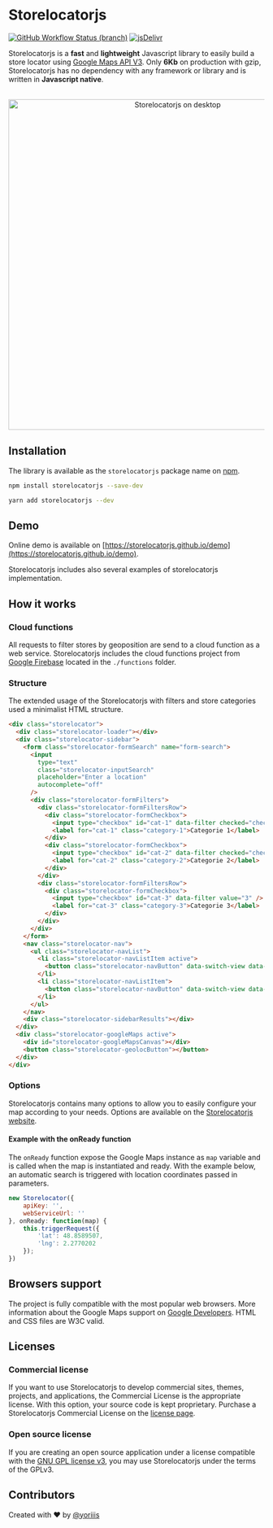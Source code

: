 # Storelocatorjs

[![GitHub Workflow Status (branch)](https://img.shields.io/github/actions/workflow/status/yoriiis/storelocatorjs/build.yml?branch=main&style=for-the-badge)](https://github.com/yoriiis/storelocatorjs/actions/workflows/build.yml) [![jsDelivr](https://img.shields.io/jsdelivr/npm/hm/storelocatorjs?color=%23ff5627&style=for-the-badge)](https://www.jsdelivr.com/package/npm/storelocatorjs)

Storelocatorjs is a **fast** and **lightweight** Javascript library to easily build a store locator using <a href="https://developers.google.com/maps/documentation/javascript/" target="_blank" title="Documentation">Google Maps API V3</a>. Only **6Kb** on production with gzip, Storelocatorjs has no dependency with any framework or library and is written in **Javascript native**.<br /><br />

<p align="center">
    <a href="https://storelocatorjs.github.io/demo" title="Storelocatorjs demo">
        <img src="https://storelocatorjs.github.io/images/desktop.jpg" alt="Storelocatorjs on desktop" width="650px" />
    </a>
</p>

## Installation

The library is available as the `storelocatorjs` package name on [npm](https://www.npmjs.com/package/storelocatorjs).

```bash
npm install storelocatorjs --save-dev
```

```bash
yarn add storelocatorjs --dev
```

## Demo

Online demo is available on [https://storelocatorjs.github.io/demo](https://storelocatorjs.github.io/demo).

Storelocatorjs includes also several examples of storelocatorjs implementation.

## How it works

### Cloud functions

All requests to filter stores by geoposition are send to a cloud function as a web service. Storelocatorjs includes the cloud functions project from [Google Firebase](https://firebase.google.com/docs/functions) located in the `./functions` folder.

### Structure

The extended usage of the Storelocatorjs with filters and store categories used a minimalist HTML structure.

```html
<div class="storelocator">
  <div class="storelocator-loader"></div>
  <div class="storelocator-sidebar">
    <form class="storelocator-formSearch" name="form-search">
      <input
        type="text"
        class="storelocator-inputSearch"
        placeholder="Enter a location"
        autocomplete="off"
      />
      <div class="storelocator-formFilters">
        <div class="storelocator-formFiltersRow">
          <div class="storelocator-formCheckbox">
            <input type="checkbox" id="cat-1" data-filter checked="checked" value="1" />
            <label for="cat-1" class="category-1">Categorie 1</label>
          </div>
          <div class="storelocator-formCheckbox">
            <input type="checkbox" id="cat-2" data-filter checked="checked" value="2" />
            <label for="cat-2" class="category-2">Categorie 2</label>
          </div>
        </div>
        <div class="storelocator-formFiltersRow">
          <div class="storelocator-formCheckbox">
            <input type="checkbox" id="cat-3" data-filter value="3" />
            <label for="cat-3" class="category-3">Categorie 3</label>
          </div>
        </div>
      </div>
    </form>
    <nav class="storelocator-nav">
      <ul class="storelocator-navList">
        <li class="storelocator-navListItem active">
          <button class="storelocator-navButton" data-switch-view data-target="map">Map</button>
        </li>
        <li class="storelocator-navListItem">
          <button class="storelocator-navButton" data-switch-view data-target="list">List</button>
        </li>
      </ul>
    </nav>
    <div class="storelocator-sidebarResults"></div>
  </div>
  <div class="storelocator-googleMaps active">
    <div id="storelocator-googleMapsCanvas"></div>
    <button class="storelocator-geolocButton"></button>
  </div>
</div>
```

### Options

Storelocatorjs contains many options to allow you to easily configure your map according to your needs. Options are available on the [Storelocatorjs website](https://storelocatorjs.github.io/available-options.html).

#### Example with the onReady function

The `onReady` function expose the Google Maps instance as `map` variable and is called when the map is instantiated and ready. With the example below, an automatic search is triggered with location coordinates passed in parameters.

```js
new Storelocator({
    apiKey: '',
    webServiceUrl: ''
}, onReady: function(map) {
    this.triggerRequest({
        'lat': 48.8589507,
        'lng': 2.2770202
    });
})
```

## Browsers support

The project is fully compatible with the most popular web browsers. More information about the Google Maps support on <a href="https://developers.google.com/maps/documentation/javascript/browsersupport?hl=fr" target="_blank" title="Google Maps support">Google Developers</a>. HTML and CSS files are W3C valid.

## Licenses

### Commercial license

If you want to use Storelocatorjs to develop commercial sites, themes, projects, and applications, the Commercial License is the appropriate license. With this option, your source code is kept proprietary.
Purchase a Storelocatorjs Commercial License on the [license page](https://storelocatorjs.github.io/licenses.html#purchasing).

### Open source license

If you are creating an open source application under a license compatible with the [GNU GPL license v3](https://www.gnu.org/licenses/gpl-3.0.html), you may use Storelocatorjs under the terms of the GPLv3.

## Contributors

Created with ♥ by [@yoriiis](http://github.com/yoriiis)
